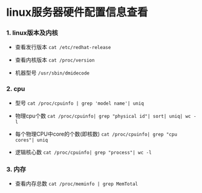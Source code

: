 # linux服务器硬件配置信息查看

### 1. linux版本及内核
  - 查看发行版本
  `cat /etc/redhat-release` 
  
  - 查看内核版本
  `cat /proc/version` 
  
  - 机器型号
  `/usr/sbin/dmidecode`
  
### 2. cpu
  - 型号
  `cat /proc/cpuinfo | grep 'model name'| uniq` 
   
  - 物理cpu个数
  `cat /proc/cpuinfo| grep "physical id"| sort| uniq| wc -l`
    
  - 每个物理CPU中core的个数(即核数)
  `cat /proc/cpuinfo| grep "cpu cores"| uniq`
     
  - 逻辑核心数
  `cat /proc/cpuinfo| grep "process"| wc -l`  
  
### 3. 内存
  - 查看内存总数
  `cat /proc/meminfo | grep MemTotal`  
  